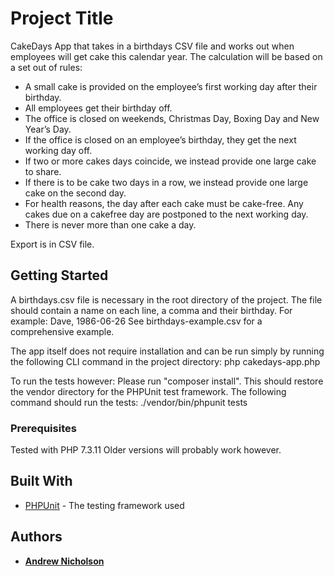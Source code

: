 # Project Title

CakeDays App that takes in a birthdays CSV file and works out 
	when employees will get cake this calendar year.
The calculation will be based on a set out of rules:

- A small cake is provided on the employee’s first 
	working day after their birthday.
- All employees get their birthday off.
- The office is closed on weekends, Christmas Day, 
	Boxing Day and New Year’s Day.
- If the office is closed on an employee’s birthday, 
	they get the next working day off.
- If two or more cakes days coincide, we instead provide 
	one large cake to share.
- If there is to be cake two days in a row, we instead provide 
	one large cake on the second day.
- For health reasons, the day after each cake must be cake-free. 
	Any cakes due on a cakefree day are postponed to the 
	next working day.
- There is never more than one cake a day.

Export is in CSV file.

## Getting Started

A birthdays.csv file is necessary in the root directory of the project. 
The file should contain a name on each line, a comma and their birthday. 
For example: Dave, 1986-06-26
See birthdays-example.csv for a comprehensive example.

The app itself does not require installation and can be run simply 
	by running the following CLI command in the project directory:
php cakedays-app.php

To run the tests however:
Please run "composer install". 
This should restore the vendor directory for the PHPUnit test framework.
The following command should run the tests:
./vendor/bin/phpunit tests

### Prerequisites

Tested with PHP 7.3.11
Older versions will probably work however.

## Built With

* [PHPUnit](https://phpunit.de/) - The testing framework used

## Authors

* **[Andrew Nicholson](https://github.com/agdnicholson)**
